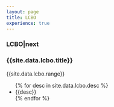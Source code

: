 ```yaml
---
layout: page
title: LCBO
experience: true
---
```

<div class="header">
    <h3>LCBO|next</h3>
    <h3 class="position">{{site.data.lcbo.title}}</h3>
</div>
<div>
    <p>{{site.data.lcbo.range}}</p>
</div>
<ul>
    {% for desc in site.data.lcbo.desc %}
        <li>{{desc}}</li>
    {% endfor %}
</ul>
